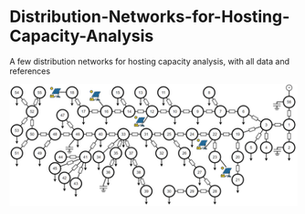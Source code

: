 # Distribution-Networks-for-Hosting-Capacity-Analysis
A few distribution networks for hosting capacity analysis, with all data and references

![case56-sce](https://github.com/xb00dx/Distribution-Networks-for-Hosting-Capacity-Analysis/blob/main/figures/cse56_sce_active.png)


